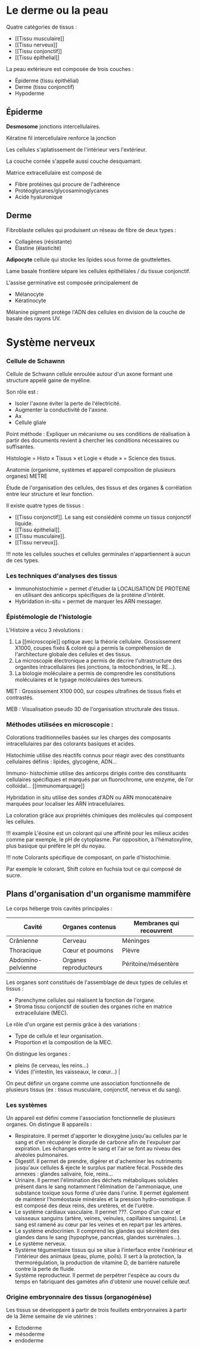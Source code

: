 
# Le derme ou la peau

Quatre catégories de tissus :

* [[Tissu musculaire]]
* [[Tissu nerveux]]
* [[Tissu conjonctif]]
* [[Tissu épithelial]]

La peau extérieure est composée de trois couches :

* Épiderme (tissu épithélial)
* Derme (tissu conjonctif)
* Hypoderme

## Épiderme

__Desmosome__ jonctions intercellulaires.

Kératine fil intercellulaire renforce la jonction

Les cellules s'aplatissement de l'intérieur vers l'extérieur.

La couche cornée s'appelle aussi couche desquamant.

Matrice extracellulaire est composé de

* Fibre protéines qui procure de l'adhérence
* Protéoglycanes/glycosaminoglycanes
* Acide hyaluronique
## Derme 

Fibroblaste cellules qui produisent un réseau de fibre de deux types :

* Collagènes (résistante)
* Élastine (élasticité)

__Adipocyte__ cellule qui stocke les lipides sous forme de gouttelettes.

Lame basale frontière sépare les cellules épithéliales / du tissue conjonctif.

L'assise germinative est composée principalement de

* Mélanocyte
* Kératinocyte

Mélanine pigment protège l'ADN des cellules en division de la couche de basale des rayons UV.

# Système nerveux

### Cellule de Schawnn

Cellule de Schwann cellule enroulée autour d'un axone formant une structure appelé gaine de myéline.

Son rôle est :

* Isoler l'axone éviter la perte de l'électricité.
* Augmenter la conductivité de l'axone.
* Ax
* Cellule gliale

Point méthode : Expliquer un mécanisme ou ses conditions de réalisation à partir des documents revient à chercher les conditions nécessaires ou suffisantes.

Histologie = Histo « Tissus » et Logie « étude » = Science des tissus.

Anatomie (organisme, systèmes et appareil composition de plusieurs organes) METRE

Étude de l'organisation des cellules, des tissus et des organes & corrélation entre leur structure et leur fonction.

Il existe quatre types de tissus :

* [[Tissu conjonctif]]. Le sang est consiédéré comme un tissus conjonctif liquide.
* [[Tissu épithelial]].
* [[Tissu musculaire]].
* [[Tissu nerveux]].

!!! note
    les cellules souches et cellules germinales n'appartiennent à aucun de ces types.

### Les techniques d'analyses des tissus 

* Immunohistochimie = permet d'étudier la LOCALISATION DE PROTEINE en utilisant des anticorps spécifiques de la protéine d'intérêt.
* Hybridation in-situ = permet de marquer les ARN messager.

### Épistémologie de l'histologie

L'Histoire a vécu 3 révolutions :

1. La [[microscopie]] optique avec la théorie cellulaire. Grossissement X1000, coupes fixés & coloré qui a permis la compréhension de l'architecture globale des cellules et des tissus.
2. La microscopie électronique a permis de décrire l'ultrastructure des organites intracellulaires (les jonctions, la mitochondries, le RE...).
3. La biologie moléculaire a permis de comprendre les constitutions moléculaires et le typage moléculaires des tumeurs.

MET : Grossissement X100 000, sur coupes ultrafines de tissus fixés et contrastés.

MEB : Visualisation pseudo 3D de l'organisation structurale des tissus.

### Méthodes utilisées en microscopie :

Colorations traditionnelles basées sur les charges des composants intracellulaires par des colorants basiques et acides.

Histochimie utilise des réactifs connus pour réagir avec des constituants cellulaires définis : lipides, glycogène, ADN...

Immuno- histochimie utilise des anticorps dirigés contre des constituants cellulaires spécifiques et marqués par un fluorochrome, une enzyme, de l'or colloïdal... [[immunomarquage]]

Hybridation in situ utilise des sondes d'ADN ou ARN monocaténaire marquées pour localiser les ARN intracellulaires.

La coloration grâce aux propriétés chimiques des molécules qui composent les cellules.

!!! example 
    L'éosine est un colorant qui une affinité pour les milieux acides
    comme par exemple, le pH de cytoplasme. Par opposition, à
    l'hématoxyline, plus basique qui préfère le pH du noyau.

!!! note
    Colorants spécifique de composant, on parle d'histochimie.

Par exemple le colorant, Shift colore en fuchsia tout ce qui composé de sucre.

## Plans d'organisation d'un organisme mammifère

Le corps héberge trois cavités principales :

Cavité             | Organes contenus      | Membranes qui recouvrent
-------------------|-----------------------|--------------------------
Crânienne          | Cerveau               | Méninges
Thoracique         | Cœur et poumons       | Plèvre
Abdomino-pelvienne | Organes reproducteurs | Péritoine/mésentère

Les organes sont constitués de l'assemblage de deux types de cellules et tissus :

* Parenchyme cellules qui réalisent la fonction de l'organe.
* Stroma tissu conjonctif de soutien des organes riche en matrice extracellulaire (MEC).

Le rôle d'un organe est permis grâce à des variations :

* Type de cellule et leur organisation.
* Proportion et la composition de la MEC.

On distingue les organes :

* pleins (le cerveau, les reins...)
* Vides (l'intestin, les vaisseaux, le cœur...) |

On peut définir un organe comme une association fonctionnelle de plusieurs tissus (ex : tissus musculaire, conjonctif, nerveux et du sang).

### Les systèmes

Un appareil est défini comme l'association fonctionnelle de plusieurs organes. On distingue 8 appareils :

* Respiratoire. Il permet d'apporter le dioxygène jusqu'au cellules par le sang et d'en récupérer le dioxyde de carbone afin de l'expulser par expiration. Les échanges entre le sang et l'air se font au niveau des alvéoles pulmonaires.
* Digestif. Il permet de prendre, digérer et d'acheminer les nutriments jusqu'aux cellules & éjecte le surplus par matière fécal. Possède des annexes : glandes salivaire, foie, reins...
* Urinaire. Il permet l'élimination des déchets métaboliques solubles présent dans le sang notamment l'élimination de l'ammoniaque, une substance toxique sous forme d'urée dans l'urine. Il permet également de maintenir l'homéostasie minérales et la pression hydro-osmotique. Il est composé des deux reins, des uretères, et de l'urètre.
* Le système cardiaux vasculaire. Il permet ???. Compo d'un cœur et vaisseaux sanguins (artère, veines, veinules, capillaires sanguins). Le sang est ramené au cœur par les veines et en repart par les artères.
* Le système endocrinien. Il comprend les glandes qui sécrètent des glandes dans le sang (hypophyse, pancréas, glandes surrénales...).
* Le système nerveux.
* Système tégumentaire tissus qui se situe à l'interface entre l'extérieur et l'intérieur des animaux (peau, plume, poils). Il sert à la protection, la thermorégulation, la production de vitamine D, de barrière naturelle contre la perte de fluide.
* Système reproducteur. Il permet de perpétrer l'espèce au cours du temps en fabriquant des gamètes afin d'obtenir une nouvel cellule œuf.

### Origine embryonnaire des tissus (organogénèse)

Les tissus se développent à partir de trois feuillets embryonnaires à partir de la 3ème semaine de vie utérines :

* Ectoderme
* mésoderme
* endoderme
